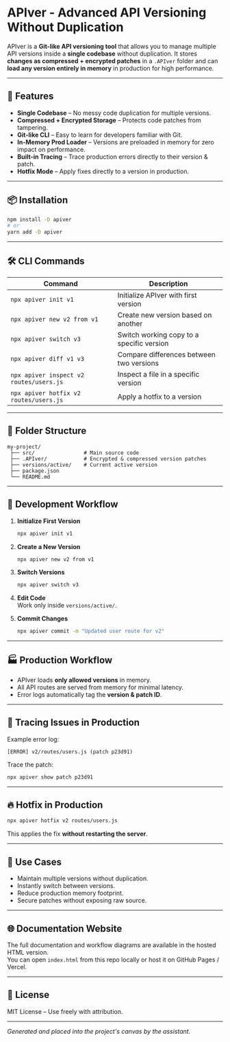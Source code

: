 # APIver - Advanced API Versioning Without Duplication

APIver is a **Git-like API versioning tool** that allows you to manage multiple API versions inside a **single codebase** without duplication. It stores **changes as compressed + encrypted patches** in a `.APIver` folder and can **load any version entirely in memory** in production for high performance.

---

## 🚀 Features

- **Single Codebase** – No messy code duplication for multiple versions.
- **Compressed + Encrypted Storage** – Protects code patches from tampering.
- **Git-like CLI** – Easy to learn for developers familiar with Git.
- **In-Memory Prod Loader** – Versions are preloaded in memory for zero impact on performance.
- **Built-in Tracing** – Trace production errors directly to their version & patch.
- **Hotfix Mode** – Apply fixes directly to a version in production.

---

## 📦 Installation

```bash
npm install -D apiver
# or
yarn add -D apiver
```

---

## 🛠 CLI Commands

| Command | Description |
| ------- | ----------- |
| `npx apiver init v1` | Initialize APIver with first version |
| `npx apiver new v2 from v1` | Create new version based on another |
| `npx apiver switch v3` | Switch working copy to a specific version |
| `npx apiver diff v1 v3` | Compare differences between two versions |
| `npx apiver inspect v2 routes/users.js` | Inspect a file in a specific version |
| `npx apiver hotfix v2 routes/users.js` | Apply a hotfix to a version |

---

## 📂 Folder Structure

```
my-project/
 ├── src/                # Main source code
 ├── .APIver/            # Encrypted & compressed version patches
 ├── versions/active/    # Current active version
 ├── package.json
 └── README.md
```

---

## 🔄 Development Workflow

1. **Initialize First Version**
   ```bash
   npx apiver init v1
   ```

2. **Create a New Version**
   ```bash
   npx apiver new v2 from v1
   ```

3. **Switch Versions**
   ```bash
   npx apiver switch v3
   ```

4. **Edit Code**  
   Work only inside `versions/active/`.

5. **Commit Changes**
   ```bash
   npx apiver commit -m "Updated user route for v2"
   ```

---

## 🏭 Production Workflow

- APIver loads **only allowed versions** in memory.
- All API routes are served from memory for minimal latency.
- Error logs automatically tag the **version & patch ID**.

---

## 🐞 Tracing Issues in Production

Example error log:
```
[ERROR] v2/routes/users.js (patch p23d91)
```
Trace the patch:
```bash
npx apiver show patch p23d91
```

---

## 🔥 Hotfix in Production

```bash
npx apiver hotfix v2 routes/users.js
```
This applies the fix **without restarting the server**.

---

## 🎯 Use Cases

- Maintain multiple versions without duplication.
- Instantly switch between versions.
- Reduce production memory footprint.
- Secure patches without exposing raw source.

---

## 🌐 Documentation Website

The full documentation and workflow diagrams are available in the hosted HTML version.  
You can open `index.html` from this repo locally or host it on GitHub Pages / Vercel.

---

## 📜 License

MIT License – Use freely with attribution.

---

*Generated and placed into the project's canvas by the assistant.*